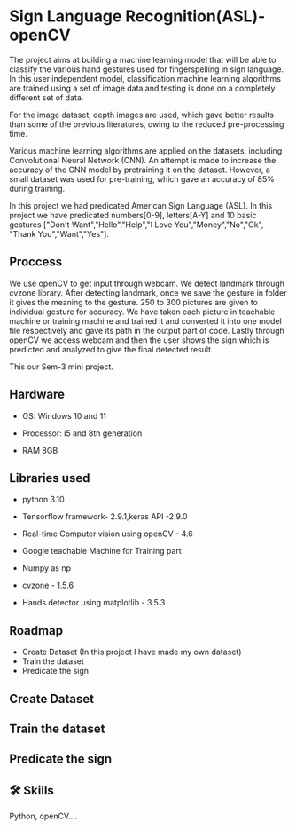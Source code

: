 
# Sign Language Recognition(ASL)-openCV

The project aims at building a machine learning model that will be able to classify the various
hand gestures used for fingerspelling in sign language. In this user independent model,
classification machine learning algorithms are trained using a set of image data and testing is
done on a completely different set of data.

For the image dataset, depth images are used, which
gave better results than some of the previous literatures, owing to the reduced pre-processing time.

Various machine learning algorithms are applied on the datasets, including Convolutional
Neural Network (CNN). An attempt is made to increase the accuracy of the CNN model by pretraining it on the dataset. However, a small dataset was used for pre-training, which gave an accuracy of 85% during training.

In this project we had predicated American Sign Language (ASL).
In this project we have predicated numbers[0-9], letters[A-Y] and 10 basic gestures ["Don't Want","Hello","Help","I Love You","Money","No","Ok", "Thank You","Want","Yes"].

## Proccess

We use openCV to get input through webcam. We detect landmark through cvzone library. After
detecting landmark, once we save the gesture in folder it gives the meaning to the gesture. 250 to
300 pictures are given to individual gesture for accuracy. We have taken each picture in teachable
machine or training machine and trained it and converted it into one model file respectively and
gave its path in the output part of code. Lastly through openCV we access webcam and then the
user shows the sign which is predicted and analyzed to give the final detected result.

This our Sem-3 mini project.
## Hardware

- OS: Windows 10 and 11

- Processor: i5 and 8th generation

- RAM 8GB


## Libraries used

- python 3.10

- Tensorflow framework- 2.9.1,keras API -2.9.0

-  Real-time Computer vision using openCV - 4.6

- Google teachable Machine for Training part

- Numpy as np

- cvzone - 1.5.6

- Hands detector using matplotlib - 3.5.3 




## Roadmap 

- Create Dataset (In this project I have made my own dataset)
- Train the dataset
- Predicate the sign


## Create Dataset

## Train the dataset


## Predicate the sign

## 


## 🛠 Skills
Python, openCV....

